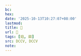 ```yaml
---
bc:
hex:
date: '2025-10-13T10:27:07+08:00'
lastmod:
title: 􀩰
url: 􀩰
tags: [焰, 燄]
src: DCCV, DCCV
note:
---
```

